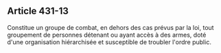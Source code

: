 Article 431-13
----
Constitue un groupe de combat, en dehors des cas prévus par la loi, tout
groupement de personnes détenant ou ayant accès à des armes, doté d'une
organisation hiérarchisée et susceptible de troubler l'ordre public.
